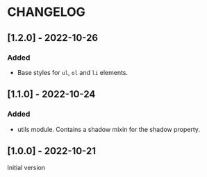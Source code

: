 
# CHANGELOG

## [1.2.0] - 2022-10-26

### Added
 - Base styles for `ul`, `ol` and `li` elements.

## [1.1.0] - 2022-10-24

### Added
 - utils module. Contains a shadow mixin for the shadow property.

## [1.0.0] - 2022-10-21

Initial version
